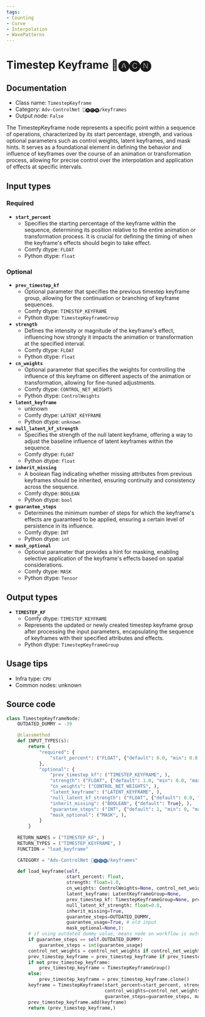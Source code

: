 ```yaml
---
tags:
- Counting
- Curve
- Interpolation
- WavePatterns
---
```


# Timestep Keyframe 🛂🅐🅒🅝
## Documentation
- Class name: `TimestepKeyframe`
- Category: `Adv-ControlNet 🛂🅐🅒🅝/keyframes`
- Output node: `False`

The TimestepKeyframe node represents a specific point within a sequence of operations, characterized by its start percentage, strength, and various optional parameters such as control weights, latent keyframes, and mask hints. It serves as a foundational element in defining the behavior and influence of keyframes over the course of an animation or transformation process, allowing for precise control over the interpolation and application of effects at specific intervals.
## Input types
### Required
- **`start_percent`**
    - Specifies the starting percentage of the keyframe within the sequence, determining its position relative to the entire animation or transformation process. It is crucial for defining the timing of when the keyframe's effects should begin to take effect.
    - Comfy dtype: `FLOAT`
    - Python dtype: `float`
### Optional
- **`prev_timestep_kf`**
    - Optional parameter that specifies the previous timestep keyframe group, allowing for the continuation or branching of keyframe sequences.
    - Comfy dtype: `TIMESTEP_KEYFRAME`
    - Python dtype: `TimestepKeyframeGroup`
- **`strength`**
    - Defines the intensity or magnitude of the keyframe's effect, influencing how strongly it impacts the animation or transformation at the specified interval.
    - Comfy dtype: `FLOAT`
    - Python dtype: `float`
- **`cn_weights`**
    - Optional parameter that specifies the weights for controlling the influence of this keyframe on different aspects of the animation or transformation, allowing for fine-tuned adjustments.
    - Comfy dtype: `CONTROL_NET_WEIGHTS`
    - Python dtype: `ControlWeights`
- **`latent_keyframe`**
    - unknown
    - Comfy dtype: `LATENT_KEYFRAME`
    - Python dtype: `unknown`
- **`null_latent_kf_strength`**
    - Specifies the strength of the null latent keyframe, offering a way to adjust the baseline influence of latent keyframes within the sequence.
    - Comfy dtype: `FLOAT`
    - Python dtype: `float`
- **`inherit_missing`**
    - A boolean flag indicating whether missing attributes from previous keyframes should be inherited, ensuring continuity and consistency across the sequence.
    - Comfy dtype: `BOOLEAN`
    - Python dtype: `bool`
- **`guarantee_steps`**
    - Determines the minimum number of steps for which the keyframe's effects are guaranteed to be applied, ensuring a certain level of persistence in its influence.
    - Comfy dtype: `INT`
    - Python dtype: `int`
- **`mask_optional`**
    - Optional parameter that provides a hint for masking, enabling selective application of the keyframe's effects based on spatial considerations.
    - Comfy dtype: `MASK`
    - Python dtype: `Tensor`
## Output types
- **`TIMESTEP_KF`**
    - Comfy dtype: `TIMESTEP_KEYFRAME`
    - Represents the updated or newly created timestep keyframe group after processing the input parameters, encapsulating the sequence of keyframes with their specified attributes and effects.
    - Python dtype: `TimestepKeyframeGroup`
## Usage tips
- Infra type: `CPU`
- Common nodes: unknown


## Source code
```python
class TimestepKeyframeNode:
    OUTDATED_DUMMY = -39

    @classmethod
    def INPUT_TYPES(s):
        return {
            "required": {
                "start_percent": ("FLOAT", {"default": 0.0, "min": 0.0, "max": 1.0, "step": 0.001}, ),
            },
            "optional": {
                "prev_timestep_kf": ("TIMESTEP_KEYFRAME", ),
                "strength": ("FLOAT", {"default": 1.0, "min": 0.0, "max": 10.0, "step": 0.001}, ),
                "cn_weights": ("CONTROL_NET_WEIGHTS", ),
                "latent_keyframe": ("LATENT_KEYFRAME", ),
                "null_latent_kf_strength": ("FLOAT", {"default": 0.0, "min": 0.0, "max": 10.0, "step": 0.001}, ),
                "inherit_missing": ("BOOLEAN", {"default": True}, ),
                "guarantee_steps": ("INT", {"default": 1, "min": 0, "max": BIGMAX}),
                "mask_optional": ("MASK", ),
            }
        }
    
    RETURN_NAMES = ("TIMESTEP_KF", )
    RETURN_TYPES = ("TIMESTEP_KEYFRAME", )
    FUNCTION = "load_keyframe"

    CATEGORY = "Adv-ControlNet 🛂🅐🅒🅝/keyframes"

    def load_keyframe(self,
                      start_percent: float,
                      strength: float=1.0,
                      cn_weights: ControlWeights=None, control_net_weights: ControlWeights=None, # old name
                      latent_keyframe: LatentKeyframeGroup=None,
                      prev_timestep_kf: TimestepKeyframeGroup=None, prev_timestep_keyframe: TimestepKeyframeGroup=None, # old name
                      null_latent_kf_strength: float=0.0,
                      inherit_missing=True,
                      guarantee_steps=OUTDATED_DUMMY,
                      guarantee_usage=True, # old input
                      mask_optional=None,):
        # if using outdated dummy value, means node on workflow is outdated and should appropriately convert behavior
        if guarantee_steps == self.OUTDATED_DUMMY:
            guarantee_steps = int(guarantee_usage)
        control_net_weights = control_net_weights if control_net_weights else cn_weights
        prev_timestep_keyframe = prev_timestep_keyframe if prev_timestep_keyframe else prev_timestep_kf
        if not prev_timestep_keyframe:
            prev_timestep_keyframe = TimestepKeyframeGroup()
        else:
            prev_timestep_keyframe = prev_timestep_keyframe.clone()
        keyframe = TimestepKeyframe(start_percent=start_percent, strength=strength, null_latent_kf_strength=null_latent_kf_strength,
                                    control_weights=control_net_weights, latent_keyframes=latent_keyframe, inherit_missing=inherit_missing,
                                    guarantee_steps=guarantee_steps, mask_hint_orig=mask_optional)
        prev_timestep_keyframe.add(keyframe)
        return (prev_timestep_keyframe,)

```
